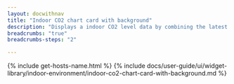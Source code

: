 ```yaml
---
layout: docwithnav
title: "Indoor CO2 chart card with background"
description: "Displays a indoor CO2 level data by combining the latest and aggregated values with the background image and optional simplified chart."
breadcrumbs: "true"
breadcrumbs-steps: "2"

---
```

{% include get-hosts-name.html %}
{% include docs/user-guide/ui/widget-library/indoor-environment/indoor-co2-chart-card-with-background.md %}
